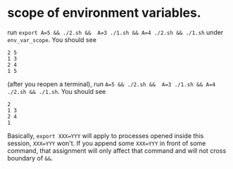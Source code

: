 # scope of environment variables.

run `export A=5 && ./2.sh &&  A=3 ./1.sh && A=4 ./2.sh && ./1.sh` under `env_var_scope`. You should see

~~~
2 5
1 3
2 4
1 5
~~~

(after you reopen a terminal), run `A=5 && ./2.sh &&  A=3 ./1.sh && A=4 ./2.sh && ./1.sh`. You should see

~~~
2
1 3
2 4
1
~~~

Basically, `export XXX=YYY` will apply to processes opened inside this session, `XXX=YYY` won't. If you append some `XXX=YYY` in front of some command, that assignment will only affect that command and will not cross boundary of `&&`.
